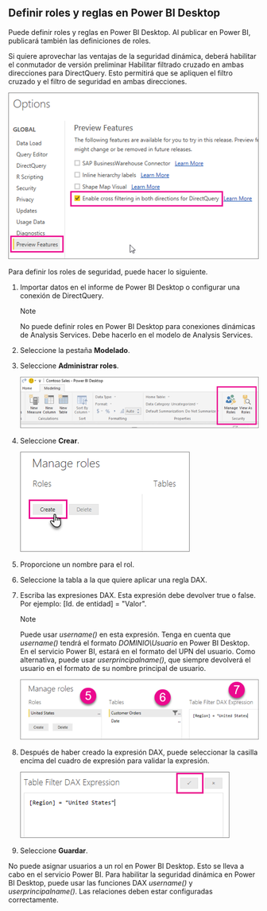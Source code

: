 ## <a name="define-roles-and-rules-within-power-bi-desktop"></a>Definir roles y reglas en Power BI Desktop
Puede definir roles y reglas en Power BI Desktop. Al publicar en Power BI, publicará también las definiciones de roles.

Si quiere aprovechar las ventajas de la seguridad dinámica, deberá habilitar el conmutador de versión preliminar Habilitar filtrado cruzado en ambas direcciones para DirectQuery. Esto permitirá que se apliquen el filtro cruzado y el filtro de seguridad en ambas direcciones.

![](./media/rls-desktop-define-roles/powerbi-desktop-preview-bi-directional-directquery.png)

Para definir los roles de seguridad, puede hacer lo siguiente.

1. Importar datos en el informe de Power BI Desktop o configurar una conexión de DirectQuery.
   
   > [!NOTE]
   > No puede definir roles en Power BI Desktop para conexiones dinámicas de Analysis Services. Debe hacerlo en el modelo de Analysis Services.
   > 
   > 
2. Seleccione la pestaña **Modelado**.
3. Seleccione **Administrar roles**.
   
   ![](./media/rls-desktop-define-roles/powerbi-desktop-security.png)
4. Seleccione **Crear**.
   
   ![](./media/rls-desktop-define-roles/powerbi-desktop-security-create-role.png)
5. Proporcione un nombre para el rol. 
6. Seleccione la tabla a la que quiere aplicar una regla DAX.
7. Escriba las expresiones DAX. Esta expresión debe devolver true o false. Por ejemplo: [Id. de entidad] = "Valor".
   
   > [!NOTE]
   > Puede usar *username()* en esta expresión. Tenga en cuenta que *username()* tendrá el formato *DOMINIO\Usuario* en Power BI Desktop. En el servicio Power BI, estará en el formato del UPN del usuario. Como alternativa, puede usar *userprincipalname()*, que siempre devolverá el usuario en el formato de su nombre principal de usuario.
   > 
   > 
   
   ![](./media/rls-desktop-define-roles/powerbi-desktop-security-create-rule.png)
8. Después de haber creado la expresión DAX, puede seleccionar la casilla encima del cuadro de expresión para validar la expresión.
   
   ![](./media/rls-desktop-define-roles/powerbi-desktop-security-validate-dax.png)
9. Seleccione **Guardar**.

No puede asignar usuarios a un rol en Power BI Desktop. Esto se lleva a cabo en el servicio Power BI. Para habilitar la seguridad dinámica en Power BI Desktop, puede usar las funciones DAX *username()* y *userprincipalname()*. Las relaciones deben estar configuradas correctamente.

